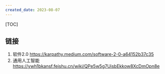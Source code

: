 ```yaml
---
created_date: 2023-08-07
---
```


[TOC]

## 链接
1. 软件2.0 https://karpathy.medium.com/software-2-0-a64152b37c35
2. 通用人工智能 https://ywh1bkansf.feishu.cn/wiki/QPe5w5g7UisbEkkow8XcDmOpn8e
